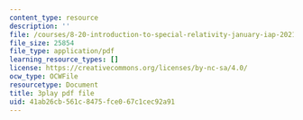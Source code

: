 ```yaml
---
content_type: resource
description: ''
file: /courses/8-20-introduction-to-special-relativity-january-iap-2021/41ab26cb561c8475fce067c1cec92a91_PV6lhcTfSGU.pdf
file_size: 25854
file_type: application/pdf
learning_resource_types: []
license: https://creativecommons.org/licenses/by-nc-sa/4.0/
ocw_type: OCWFile
resourcetype: Document
title: 3play pdf file
uid: 41ab26cb-561c-8475-fce0-67c1cec92a91
---
```

